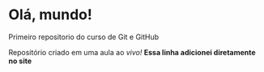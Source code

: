 # Olá, mundo!
 Primeiro repositorio do curso de Git e GitHub

Repositório criado em uma aula ao *vivo!*
**Essa linha adicionei diretamente no site**
